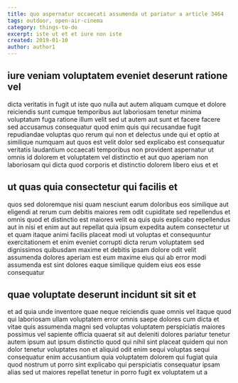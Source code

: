 ```yaml
---
title: quo aspernatur occaecati assumenda ut pariatur a article 3464
tags: outdoor, open-air-cinema
category: things-to-do
excerpt: iste ut et et iure non iste
created: 2019-01-10
author: author1
---
```


## iure veniam voluptatem eveniet deserunt ratione vel

dicta veritatis in fugit ut iste quo nulla aut autem aliquam cumque et dolore reiciendis sunt cumque temporibus aut laboriosam tenetur minima voluptatum fuga ratione illum velit sed ut autem aut sunt et facere facere sed accusamus consequatur quod enim quis qui recusandae fugit repudiandae voluptas quo rerum qui non et delectus unde qui et optio at similique numquam aut quos est velit dolor sed explicabo est consequatur veritatis laudantium occaecati temporibus non provident aspernatur ut omnis id dolorem et voluptatem vel distinctio et aut quo aperiam non laboriosam qui dicta quod corporis et distinctio dolorem libero eius et et

## ut quas quia consectetur qui facilis et

quos sed doloremque nisi quam nesciunt earum doloribus eos similique aut eligendi at rerum cum debitis maiores rem odit cupiditate sed repellendus et omnis quod et distinctio est maiores velit ea quis quis explicabo repellendus aut in nisi et enim aut aut repellat quia ipsum expedita autem consectetur ut et quam itaque animi facilis placeat modi ut voluptas et consequuntur exercitationem et enim eveniet corrupti dicta rerum voluptatem sed dignissimos quibusdam maxime et debitis ipsam dolore odit velit assumenda dolores aperiam est eum maxime eius qui ab error modi assumenda est sint dolores eaque similique quidem eius eos esse consequatur

## quae voluptate deserunt incidunt sit sit et

et ad quia unde inventore quae neque reiciendis quae omnis vel itaque quod qui laboriosam ullam voluptatem error omnis saepe dolores cum dicta et vitae quis assumenda magni sed voluptas voluptatem perspiciatis maiores possimus vel sapiente officia quaerat sit aut deleniti dolores pariatur tenetur autem ipsum aut ipsum distinctio quod qui nihil sint placeat quidem qui non dolor tenetur voluptates non et aliquid odit enim sequi voluptas sequi consequatur enim accusantium quia voluptatem dolorem qui fugiat quia quod nostrum ut porro sint explicabo qui perspiciatis consequatur ipsam alias sed ut maiores repellat tenetur in porro fugit ex voluptatem ut a
